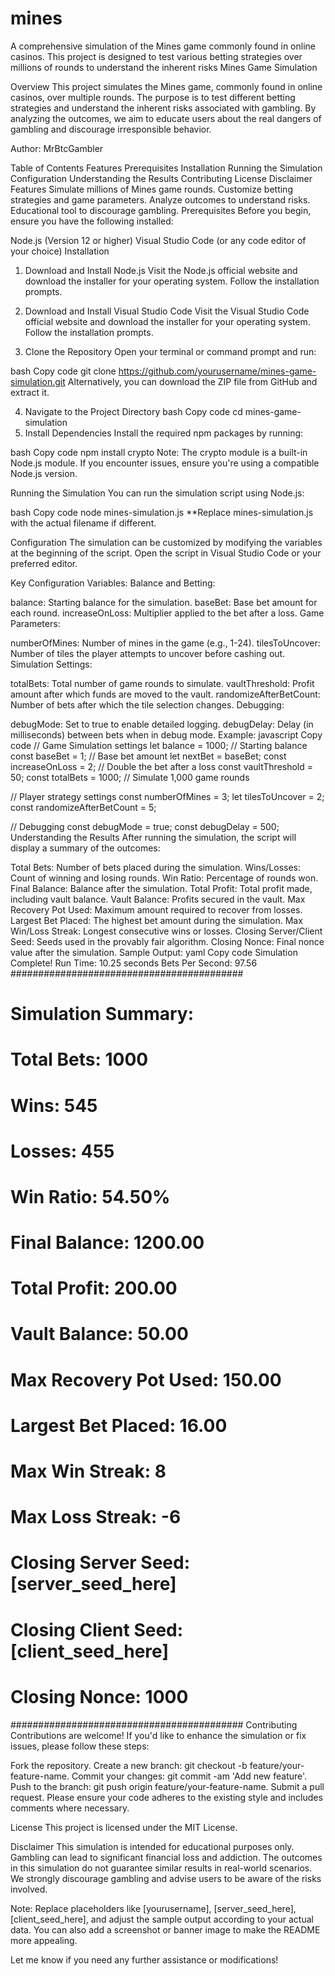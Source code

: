 # mines
A comprehensive simulation of the Mines game commonly found in online casinos. This project is designed to test various betting strategies over millions of rounds to understand the inherent risks 
Mines Game Simulation

Overview
This project simulates the Mines game, commonly found in online casinos, over multiple rounds. The purpose is to test different betting strategies and understand the inherent risks associated with gambling. By analyzing the outcomes, we aim to educate users about the real dangers of gambling and discourage irresponsible behavior.

Author: MrBtcGambler

Table of Contents
Features
Prerequisites
Installation
Running the Simulation
Configuration
Understanding the Results
Contributing
License
Disclaimer
Features
Simulate millions of Mines game rounds.
Customize betting strategies and game parameters.
Analyze outcomes to understand risks.
Educational tool to discourage gambling.
Prerequisites
Before you begin, ensure you have the following installed:

Node.js (Version 12 or higher)
Visual Studio Code (or any code editor of your choice)
Installation
1. Download and Install Node.js
Visit the Node.js official website and download the installer for your operating system. Follow the installation prompts.

2. Download and Install Visual Studio Code
Visit the Visual Studio Code official website and download the installer for your operating system. Follow the installation prompts.

3. Clone the Repository
Open your terminal or command prompt and run:

bash
Copy code
git clone https://github.com/yourusername/mines-game-simulation.git
Alternatively, you can download the ZIP file from GitHub and extract it.

4. Navigate to the Project Directory
bash
Copy code
cd mines-game-simulation
5. Install Dependencies
Install the required npm packages by running:

bash
Copy code
npm install crypto
Note: The crypto module is a built-in Node.js module. If you encounter issues, ensure you're using a compatible Node.js version.

Running the Simulation
You can run the simulation script using Node.js:

bash
Copy code
node mines-simulation.js
**Replace mines-simulation.js with the actual filename if different.

Configuration
The simulation can be customized by modifying the variables at the beginning of the script. Open the script in Visual Studio Code or your preferred editor.

Key Configuration Variables:
Balance and Betting:

balance: Starting balance for the simulation.
baseBet: Base bet amount for each round.
increaseOnLoss: Multiplier applied to the bet after a loss.
Game Parameters:

numberOfMines: Number of mines in the game (e.g., 1-24).
tilesToUncover: Number of tiles the player attempts to uncover before cashing out.
Simulation Settings:

totalBets: Total number of game rounds to simulate.
vaultThreshold: Profit amount after which funds are moved to the vault.
randomizeAfterBetCount: Number of bets after which the tile selection changes.
Debugging:

debugMode: Set to true to enable detailed logging.
debugDelay: Delay (in milliseconds) between bets when in debug mode.
Example:
javascript
Copy code
// Game Simulation settings
let balance = 1000;       // Starting balance
const baseBet = 1;        // Base bet amount
let nextBet = baseBet;
const increaseOnLoss = 2; // Double the bet after a loss
const vaultThreshold = 50;
const totalBets = 1000;   // Simulate 1,000 game rounds

// Player strategy settings
const numberOfMines = 3;
let tilesToUncover = 2;
const randomizeAfterBetCount = 5;

// Debugging
const debugMode = true;
const debugDelay = 500;
Understanding the Results
After running the simulation, the script will display a summary of the outcomes:

Total Bets: Number of bets placed during the simulation.
Wins/Losses: Count of winning and losing rounds.
Win Ratio: Percentage of rounds won.
Final Balance: Balance after the simulation.
Total Profit: Total profit made, including vault balance.
Vault Balance: Profits secured in the vault.
Max Recovery Pot Used: Maximum amount required to recover from losses.
Largest Bet Placed: The highest bet amount during the simulation.
Max Win/Loss Streak: Longest consecutive wins or losses.
Closing Server/Client Seed: Seeds used in the provably fair algorithm.
Closing Nonce: Final nonce value after the simulation.
Sample Output:
yaml
Copy code
Simulation Complete!
Run Time: 10.25 seconds
Bets Per Second: 97.56
##########################################
# Simulation Summary:
# Total Bets: 1000
# Wins: 545
# Losses: 455
# Win Ratio: 54.50%
# Final Balance: 1200.00
# Total Profit: 200.00
# Vault Balance: 50.00
# Max Recovery Pot Used: 150.00
# Largest Bet Placed: 16.00
# Max Win Streak: 8
# Max Loss Streak: -6
# Closing Server Seed: [server_seed_here]
# Closing Client Seed: [client_seed_here]
# Closing Nonce: 1000
##########################################
Contributing
Contributions are welcome! If you'd like to enhance the simulation or fix issues, please follow these steps:

Fork the repository.
Create a new branch: git checkout -b feature/your-feature-name.
Commit your changes: git commit -am 'Add new feature'.
Push to the branch: git push origin feature/your-feature-name.
Submit a pull request.
Please ensure your code adheres to the existing style and includes comments where necessary.

License
This project is licensed under the MIT License.

Disclaimer
This simulation is intended for educational purposes only. Gambling can lead to significant financial loss and addiction. The outcomes in this simulation do not guarantee similar results in real-world scenarios. We strongly discourage gambling and advise users to be aware of the risks involved.

Note: Replace placeholders like [yourusername], [server_seed_here], [client_seed_here], and adjust the sample output according to your actual data. You can also add a screenshot or banner image to make the README more appealing.

Let me know if you need any further assistance or modifications!

